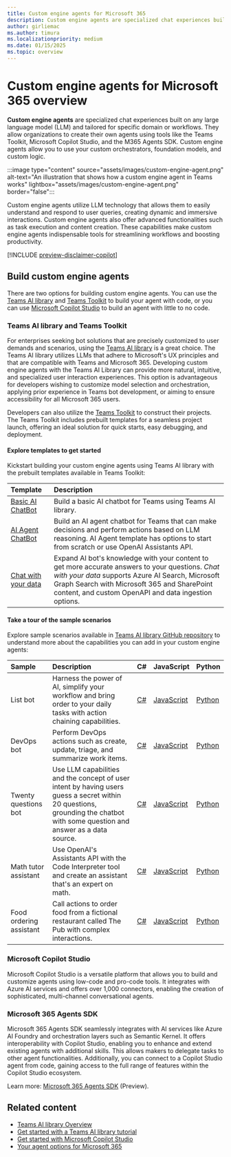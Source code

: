 ```yaml
---
title: Custom engine agents for Microsoft 365
description: Custom engine agents are specialized chat experiences built on any language model (LLM) and tailored for specific domain or workflows
author: girliemac
ms.author: timura
ms.localizationpriority: medium
ms.date: 01/15/2025
ms.topic: overview
---
```



# Custom engine agents for Microsoft 365 overview

**Custom engine agents** are specialized chat experiences built on any large language model (LLM) and tailored for specific domain or workflows. They allow organizations to create their own agents using tools like the Teams Toolkit, Microsoft Copilot Studio, and the M365 Agents SDK. Custom engine agents allow you to use your custom orchestrators, foundation models, and custom logic.

:::image type="content" source="assets/images/custom-engine-agent.png" alt-text="An illustration that shows how a custom engine agent in Teams works" lightbox="assets/images/custom-engine-agent.png" border="false":::

Custom engine agents utilize LLM technology that allows them to easily understand and respond to user queries, creating dynamic and immersive interactions. Custom engine agents also offer advanced functionalities such as task execution and content creation. These capabilities make custom engine agents indispensable tools for streamlining workflows and boosting productivity.

[!INCLUDE [preview-disclaimer-copilot](includes/preview-disclaimer-copilot-no-license.md)]

## Build custom engine agents

There are two options for building custom engine agents. You can use the [Teams AI library](/microsoftteams/platform/bots/how-to/teams-conversational-ai/teams-conversation-ai-overview) and [Teams Toolkit](/microsoftteams/platform/toolkit/teams-toolkit-fundamentals) to build your agent with code, or you can use [Microsoft Copilot Studio](/microsoft-copilot-studio/fundamentals-get-started?context=/microsoft-365-copilot/extensibility/context) to build an agent with little to no code.

### Teams AI library and Teams Toolkit

For enterprises seeking bot solutions that are precisely customized to user demands and scenarios, using the [Teams AI library](/microsoftteams/platform/bots/how-to/teams-conversational-ai/teams-conversation-ai-overview) is a great choice. The Teams AI library utilizes LLMs that adhere to Microsoft's UX principles and that are compatible with Teams and Microsoft 365. Developing custom engine agents with the Teams AI Library can provide more natural, intuitive, and specialized user interaction experiences. This option is advantageous for developers wishing to customize model selection and orchestration, applying prior experience in Teams bot development, or aiming to ensure accessibility for all Microsoft 365 users.

Developers can also utilize the [Teams Toolkit](/microsoftteams/platform/toolkit/teams-toolkit-fundamentals) to construct their projects. The Teams Toolkit includes prebuilt templates for a seamless project launch, offering an ideal solution for quick starts, easy debugging, and deployment.

#### Explore templates to get started

Kickstart building your custom engine agents using Teams AI library with the prebuilt templates available in Teams Toolkit:

| Template | Description |
|:---------|:------------|
| [Basic AI ChatBot](/microsoftteams/platform/toolkit/build-a-basic-ai-chatbot-in-teams) | Build a basic AI chatbot for Teams using Teams AI library. |
| [AI Agent ChatBot](/microsoftteams/platform/toolkit/build-an-ai-agent-in-teams) | Build an AI agent chatbot for Teams that can make decisions and perform actions based on LLM reasoning. AI Agent template has options to start from scratch or use OpenAI Assistants API. |
| [Chat with your data](/microsoftteams/platform/toolkit/build-a-rag-bot-in-teams) | Expand AI bot's knowledge with your content to get more accurate answers to your questions. *Chat with your data* supports Azure AI Search, Microsoft Graph Search with Microsoft 365 and SharePoint content, and custom OpenAPI and data ingestion options.|

#### Take a tour of the sample scenarios

Explore sample scenarios available in [Teams AI library GitHub repository](https://github.com/microsoft/teams-ai) to understand more about the capabilities you can add in your custom engine agents:

| Sample      | Description | C# | JavaScript | Python |
|:------------|:------------|:---|:-----------|:-------|
| List bot | Harness the power of AI, simplify your workflow and bring order to your daily tasks with action chaining capabilities. | [C#](https://github.com/microsoft/teams-ai/tree/main/dotnet/samples/04.ai.d.chainedActions.listBot) | [JavaScript](https://github.com/microsoft/teams-ai/tree/main/js/samples/03.ai-concepts/d.chainedActions-listBot) |[Python](https://github.com/microsoft/teams-ai/tree/main/python/samples/04.ai.d.chainedActions.listBot)|
| DevOps bot | Perform DevOps actions such as create, update, triage, and summarize work items. | [C#](https://github.com/microsoft/teams-ai/tree/main/dotnet/samples/04.ai.e.chainedActions.devOpsBot) | [JavaScript](https://github.com/microsoft/teams-ai/tree/main/js/samples/04.ai-apps/b.devOpsBot) |[Python](https://github.com/microsoft/teams-ai/tree/main/python/samples/04.ai.e.chainedActions.devOpsBot)|
| Twenty questions bot | Use LLM capabilities and the concept of user intent by having users guess a secret within 20 questions, grounding the chatbot with some question and answer as a data source. | [C#](https://github.com/microsoft/teams-ai/tree/main/dotnet/samples/04.e.twentyQuestions) | [JavaScript](https://github.com/microsoft/teams-ai/tree/main/js/samples/03.ai-concepts/a.twentyQuestions) |[Python](https://github.com/microsoft/teams-ai/tree/main/python/samples/04.ai.a.twentyQuestions)|
| Math tutor assistant | Use OpenAI's Assistants API with the Code Interpreter tool and create an assistant that's an expert on math. | [C#](https://github.com/microsoft/teams-ai/tree/main/dotnet/samples/06.assistants.a.mathBot) | [JavaScript](https://github.com/microsoft/teams-ai/tree/main/js/samples/04.ai-apps/d.assistants-mathBot) |[Python](https://github.com/microsoft/teams-ai/tree/main/python/samples/06.assistants.a.mathBot)|
| Food ordering assistant | Call actions to order food from a fictional restaurant called The Pub with complex interactions. | [C#](https://github.com/microsoft/teams-ai/tree/main/dotnet/samples/06.assistants.b.orderBot) | [JavaScript](https://github.com/microsoft/teams-ai/tree/main/js/samples/04.ai-apps/e.assistants-orderBot) |[Python](https://github.com/microsoft/teams-ai/tree/main/python/samples/06.assistants.b.orderBot)|

### Microsoft Copilot Studio

Microsoft Copilot Studio is a versatile platform that allows you to build and customize agents using low-code and pro-code tools. It integrates with Azure AI services and offers over 1,000 connectors, enabling the creation of sophisticated, multi-channel conversational agents.

### Microsoft 365 Agents SDK

Microsoft 365 Agents SDK seamlessly integrates with AI services like Azure AI Foundry and orchestration layers such as Semantic Kernel. It offers interoperability with Copilot Studio, enabling you to enhance and extend existing agents with additional skills. This allows makers to delegate tasks to other agent functionalities. Additionally, you can connect to a Copilot Studio agent from code, gaining access to the full range of features within the Copilot Studio ecosystem. 

Learn more: [Microsoft 365 Agents SDK](/microsoft-365/agents-sdk/) (Preview).

## Related content

- [Teams AI library Overview](/microsoftteams/platform/bots/how-to/Teams%20conversational%20AI/teams-conversation-ai-overview?context=/microsoft-365-copilot/extensibility/context)
- [Get started with a Teams AI library tutorial](/microsoftteams/platform/teams-ai-library-tutorial)
- [Get started with Microsoft Copilot Studio](/microsoft-copilot-studio/fundamentals-get-started?context=/microsoft-365-copilot/extensibility/context)
- [Your agent options for Microsoft 365](decision-guide.md)
